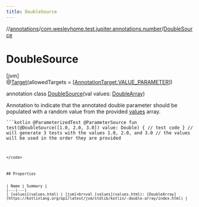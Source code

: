 ```yaml
---
title: DoubleSource
---
```

//[annotations](../../../index.html)/[com.wesleyhome.test.jupiter.annotations.number](../index.html)/[DoubleSource](index.html)



# DoubleSource



[jvm]\
@[Target](https://kotlinlang.org/api/latest/jvm/stdlib/kotlin.annotation/-target/index.html)(allowedTargets = [[AnnotationTarget.VALUE_PARAMETER](https://kotlinlang.org/api/latest/jvm/stdlib/kotlin.annotation/-annotation-target/-v-a-l-u-e_-p-a-r-a-m-e-t-e-r/index.html)])



annotation class [DoubleSource](index.html)(val values: [DoubleArray](https://kotlinlang.org/api/latest/jvm/stdlib/kotlin/-double-array/index.html))

Annotation to indicate that the annotated double parameter should be populated with a random value from the provided [values](values.html) array.

<code>```kotlin
@ParameterizedTest
@ParameterSource
fun test(@DoubleSource([1.0, 2.0, 3.0]) value: Double) {
// test code
}
// will generate 3 tests with the values 1.0, 2.0, and 3.0
// the values will be used in the order they are provided
```
</code>



## Properties


| Name | Summary |
|---|---|
| [values](values.html) | [jvm]<br>val [values](values.html): [DoubleArray](https://kotlinlang.org/api/latest/jvm/stdlib/kotlin/-double-array/index.html) |

